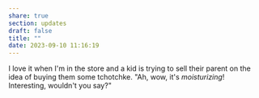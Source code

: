 ```yaml
---
share: true
section: updates
draft: false
title: ""
date: 2023-09-10 11:16:19
---
```


I love it when I'm in the store and a kid is trying to sell their parent on the idea of buying them some tchotchke. "Ah, wow, it's _moisturizing_! Interesting, wouldn't you say?"
